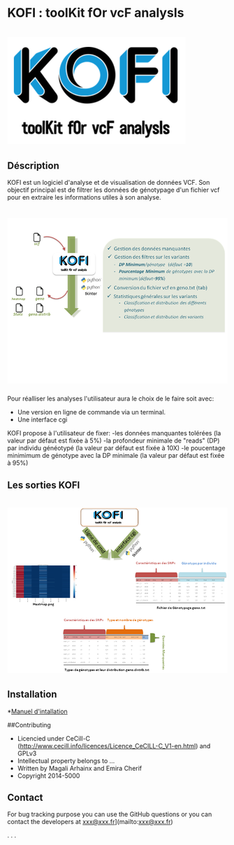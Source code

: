 # KOFI : toolKit fOr vcF analysIs

![](images/kofilogo1.PNG)
==========================



## Déscription

KOFI est un logiciel d'analyse et de visualisation de données VCF. Son objectif principal est de filtrer les données de génotypage d'un fichier vcf pour en extraire les informations utiles à son analyse. 

![](images/kofiOverview.png)
=============================
Pour réalliser les analyses l'utilisateur aura le choix de le faire soit avec:  
- Une version en ligne de commande via un terminal.
- Une interface cgi 

KOFI propose à l'utilisateur de fixer:
-les données manquantes tolérées (la valeur par défaut est fixée à 5%)
-la profondeur minimale de "reads" (DP) par individu généotypé (la valeur par défaut est fixée à 10X)
-le poucentage minimimum de génotype avec la DP minimale (la valeur par défaut est fixée à 95%)


## Les sorties KOFI

![](images/kofiOutputs.png)
===========================

## Installation

*[Manuel d'intallation](https://github.com/emiracherif/VCF-project/blob/master/INSTALL.md)



##Contributing

* Licencied under CeCill-C (http://www.cecill.info/licences/Licence_CeCILL-C_V1-en.html) and GPLv3 
* Intellectual property belongs to ... 
* Written by Magali Arhainx and  Emira Cherif
* Copyright 2014-5000

## Contact 

For bug tracking purpose you can use the GitHub questions or you can contact the developers at
xxx@xxx.fr](mailto:xxx@xxx.fr)

.
.
.

